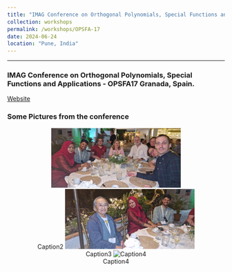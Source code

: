 ```yaml
---
title: "IMAG Conference on Orthogonal Polynomials, Special Functions and Applications - OPSFA17"
collection: workshops
permalink: /workshops/OPSFA-17
date: 2024-06-24
location: "Pune, India"
---
```


---

### IMAG Conference on Orthogonal Polynomials, Special Functions and Applications - OPSFA17 Granada, Spain.

[Website](https://opsfa17.com/)

### Some Pictures from the conference

<div style="text-align: center;">
    <img src="/files/20240626_230832.jpg" alt="Caption2" width="300px"><br>Caption2
    <img src="/files/20240626_230841.jpg" alt="Caption3" width="300px"><br>Caption3
    <img src="/files/IMAG_OPSFA1.jpg" alt="Caption4" width="300px"><br>Caption4
</div>




